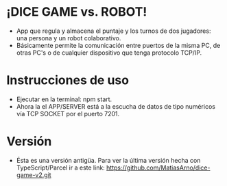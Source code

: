 # ¡DICE GAME vs. ROBOT!

- App que regula y almacena el puntaje y los turnos de dos jugadores: una persona y un robot colaborativo. 
- Básicamente permite la comunicación entre puertos de la misma PC, de otras PC's o de cualquier dispositivo que tenga protocolo TCP/IP.

# Instrucciones de uso 

- Ejecutar en la terminal: npm start.
- Ahora la el APP/SERVER está a la escucha de datos de tipo numéricos vía TCP SOCKET por el puerto 7201.

# Versión

- Ésta es una versión antigüa. Para ver la última versión hecha con TypeScript/Parcel ir a este link: https://github.com/MatiasArno/dice-game-v2.git
